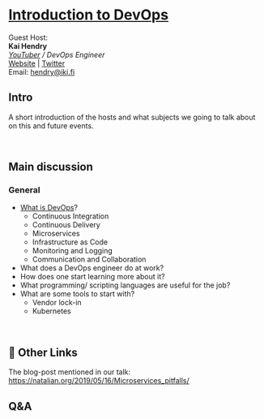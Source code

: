 # [Introduction to DevOps](https://dsc.community.dev/events/details/developer-student-clubs-athens-university-of-economics-and-business-presents-introduction-to-devops/#/)

Guest Host:<br>
**Kai Hendry**<br>
<em>[YouTuber](https://www.youtube.com/user/kaihendry) / DevOps Engineer</em><br>
[Website](https://hendry.iki.fi/) | 
[Twitter](https://twitter.com/kaihendry)<br>
Email: hendry@iki.fi

## Intro

A short introduction of the hosts and what subjects we going to talk about on this and future events.

&nbsp;

## Main discussion

### General

- [What is DevOps](https://aws.amazon.com/devops/what-is-devops/)?
  - Continuous Integration
  - Continuous Delivery
  - Microservices
  - Infrastructure as Code
  - Monitoring and Logging
  - Communication and Collaboration
- What does a DevOps engineer do at work?
- How does one start learning more about it?
- What programming/ scripting languages are useful for the job?
- What are some tools to start with?
  - Vendor lock-in
  - Kubernetes

&nbsp;

## 🔗 Other Links

The blog-post mentioned in our talk: https://natalian.org/2019/05/16/Microservices_pitfalls/

## Q&A
